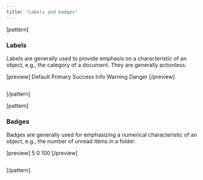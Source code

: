 ```yaml
---
title: "Labels and badges"
---
```


[pattern]
### Labels

Labels are generally used to provide emphasis on a characteristic of an object, e.g., the category of a document. They are generally actionless.

[preview]
<span class="label label-default">Default</span>
<span class="label label-primary">Primary</span>
<span class="label label-success">Success</span>
<span class="label label-info">Info</span>
<span class="label label-warning">Warning</span>
<span class="label label-danger">Danger</span>
[/preview]

```html

```
[/pattern]

[pattern]
### Badges

Badges are generally used for emphasizing a numerical characteristic of an object, e.g., the number of unread items in a folder. 

[preview]
<span class="badge">5</span>
<span class="badge">0</span>
<span class="badge">100</span>
[/preview]

```html

```
[/pattern]
